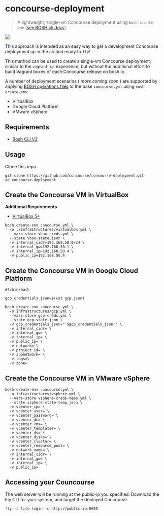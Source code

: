 # concourse-deployment
> A lightweight, single-vm Concourse deployment using `bosh create-env` ([see BOSH cli docs](https://bosh.io/docs/cli-v2.html))

![](https://upload.wikimedia.org/wikipedia/commons/thumb/c/c4/Paper_Airplane.png/200px-Paper_Airplane.png)

This approach is intended as an easy way to get a development Concourse deployment up in the air and ready to `fly`!

This method can be used to create a single-vm Concourse deployment; similar to the `vagrant up` experience, but without the additional effort to build Vagrant boxes of each Concourse release on bosh.io.

 A number of deployment scenarios ( _more coming soon_ ) are supported by applying [BOSH operations files](https://bosh.io/docs/cli-ops-files.html) to the base `concourse.yml` using `bosh create-env`:

- VirtualBox
- Google Cloud Platform
- VMware vSphere

## Requirements
- [Bosh CLI V2](https://bosh.io/docs/cli-v2.html#install)


## Usage

Clone this repo.

```shell
git clone https://github.com/concourse/concourse-deployment.git
cd concourse-deployment
```

## Create the Concourse VM in VirtualBox
**Additional Requirements**
- [VirtualBox 5+](https://www.virtualbox.org/wiki/Downloads)

```shell
bosh create-env concourse.yml \
  -o ./infrastructures/virtualbox.yml \
  --vars-store vbox-creds.yml \
  --state vbox-state.json \
  -v internal_cidr=192.168.50.0/24 \
  -v internal_gw=192.168.50.1 \
  -v internal_ip=192.168.50.4 \
  -v public_ip=192.168.50.4
```

## Create the Concourse VM in Google Cloud Platform

```shell
#!/bin/bash

gcp_credentials_json=$(cat gcp.json)

bosh create-env concourse.yml \
  -o infrastructures/gcp.yml \
  --vars-store gcp-creds.yml \
  --state gcp-state.json \
  -v gcp_credentials_json="'$gcp_credentials_json'" \
  -v internal_cidr= \
  -v internal_gw= \
  -v internal_ip= \
  -v public_ip= \
  -v network= \
  -v project_id= \
  -v subnetwork= \
  -v tags=\
  -v zone=
```

## Create the Concourse VM in VMware vSphere

```shell
bosh create-env concourse.yml \
  -o infrastructures/vsphere.yml \
  --vars-store vsphere-creds-temp.yml \
  --state vsphere-state-temp.json \
  -v vcenter_ip= \
  -v vcenter_user= \
  -v vcenter_password= \
  -v vcenter_dc= \
  -v vcenter_vms= \
  -v vcenter_templates= \
  -v vcenter_ds= \
  -v vcenter_disks= \
  -v vcenter_cluster= \
  -v vcenter_resource_pool= \
  -v network_name= \
  -v internal_cidr= \
  -v internal_gw= \
  -v internal_ip= \
  -v public_ip=
 ```
 
 ## Accessing your Councourse
 
 The web server will be running at the public-ip you specified. Download the Fly CLI for your system, and target the deployed Concourse.

`fly -t lite login -c http://public-ip:8080`



